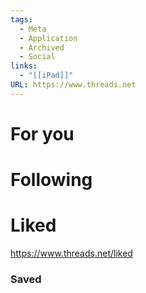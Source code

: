```yaml
---
tags:
  - Meta
  - Application
  - Archived
  - Social
links:
  - "[[iPad]]"
URL: https://www.threads.net
---
```

# For you

# Following

# Liked

https://www.threads.net/liked

### Saved